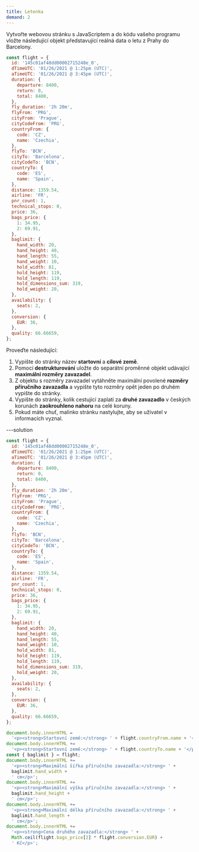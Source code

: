 ```yaml
---
title: Letenka
demand: 2
---
```


Vytvořte webovou stránku s JavaScriptem a do kódu vašeho programu vložte následující objekt představující reálná data o letu z Prahy do Barcelony.

```js
const flight = {
  id: '145c01af48dd00002715248e_0',
  dTimeUTC: '01/26/2021 @ 1:25pm (UTC)',
  aTimeUTC: '01/26/2021 @ 3:45pm (UTC)',
  duration: {
    departure: 8400,
    return: 0,
    total: 8400,
  },
  fly_duration: '2h 20m',
  flyFrom: 'PRG',
  cityFrom: 'Prague',
  cityCodeFrom: 'PRG',
  countryFrom: {
    code: 'CZ',
    name: 'Czechia',
  },
  flyTo: 'BCN',
  cityTo: 'Barcelona',
  cityCodeTo: 'BCN',
  countryTo: {
    code: 'ES',
    name: 'Spain',
  },
  distance: 1359.54,
  airline: 'FR',
  pnr_count: 1,
  technical_stops: 0,
  price: 36,
  bags_price: {
    1: 34.95,
    2: 69.91,
  },
  baglimit: {
    hand_width: 20,
    hand_height: 40,
    hand_length: 55,
    hand_weight: 10,
    hold_width: 81,
    hold_height: 119,
    hold_length: 119,
    hold_dimensions_sum: 319,
    hold_weight: 20,
  },
  availability: {
    seats: 2,
  },
  conversion: {
    EUR: 36,
  },
  quality: 66.66659,
};
```

Proveďte následující:

1. Vypište do stránky název **startovní** a **cílové země**.
1. Pomocí **destrukturování** uložte do separátní proměnné objekt udávající **maximální rozměry zavazadel**.
1. Z objektu s rozměry zavazadel vytáhněte maximální povolené **rozměry příručního zavazadla** a vypište tyto rozměry opět jeden po druhém vypište do stránky.
1. Vypište do stránky, kolik cestující zaplatí za **druhé zavazadlo** v českých korunách **zaokrouhleno nahoru** na celé koruny.
1. Pokud máte chuť, malinko stránku nastylujte, aby se uživatel v informacích vyznal.

---solution

```js
const flight = {
  id: '145c01af48dd00002715248e_0',
  dTimeUTC: '01/26/2021 @ 1:25pm (UTC)',
  aTimeUTC: '01/26/2021 @ 3:45pm (UTC)',
  duration: {
    departure: 8400,
    return: 0,
    total: 8400,
  },
  fly_duration: '2h 20m',
  flyFrom: 'PRG',
  cityFrom: 'Prague',
  cityCodeFrom: 'PRG',
  countryFrom: {
    code: 'CZ',
    name: 'Czechia',
  },
  flyTo: 'BCN',
  cityTo: 'Barcelona',
  cityCodeTo: 'BCN',
  countryTo: {
    code: 'ES',
    name: 'Spain',
  },
  distance: 1359.54,
  airline: 'FR',
  pnr_count: 1,
  technical_stops: 0,
  price: 36,
  bags_price: {
    1: 34.95,
    2: 69.91,
  },
  baglimit: {
    hand_width: 20,
    hand_height: 40,
    hand_length: 55,
    hand_weight: 10,
    hold_width: 81,
    hold_height: 119,
    hold_length: 119,
    hold_dimensions_sum: 319,
    hold_weight: 20,
  },
  availability: {
    seats: 2,
  },
  conversion: {
    EUR: 36,
  },
  quality: 66.66659,
};

document.body.innerHTML =
  '<p><strong>Startovní země:</strong> ' + flight.countryFrom.name + '</p>';
document.body.innerHTML +=
  '<p><strong>Startovní země:</strong> ' + flight.countryTo.name + '</p>';
const { baglimit } = flight;
document.body.innerHTML +=
  '<p><strong>Maximální šířka příručního zavazadla:</strong> ' +
  baglimit.hand_width +
  ' cm</p>';
document.body.innerHTML +=
  '<p><strong>Maximální výška příručního zavazadla:</strong> ' +
  baglimit.hand_height +
  ' cm</p>';
document.body.innerHTML +=
  '<p><strong>Maximální délka příručního zavazadla:</strong> ' +
  baglimit.hand_length +
  ' cm</p>';
document.body.innerHTML +=
  '<p><strong>Cena druhého zavazadla:</strong> ' +
  Math.ceil(flight.bags_price[2] * flight.conversion.EUR) +
  ' Kč</p>';
```
